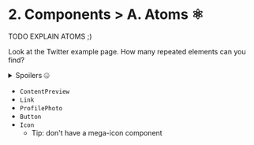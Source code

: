 # 2. Components > A. Atoms ⚛️

TODO EXPLAIN ATOMS ;)

Look at the Twitter example page.
How many repeated elements can you find?

<details>
<summary>Spoilers 🤐</summary>

- Content preview
- Link (anchor)
- Profile photo
  - Bordered: false, true
  - Size: Tiny, small, medium, large
- Button
  - Background: Black, blue
  - Size: Medium, large
- Icon
  - Size: Tiny, small, medium

</details>

- `ContentPreview`
- `Link`
- `ProfilePhoto`
- `Button`
- `Icon`
  - Tip: don't have a mega-icon component
